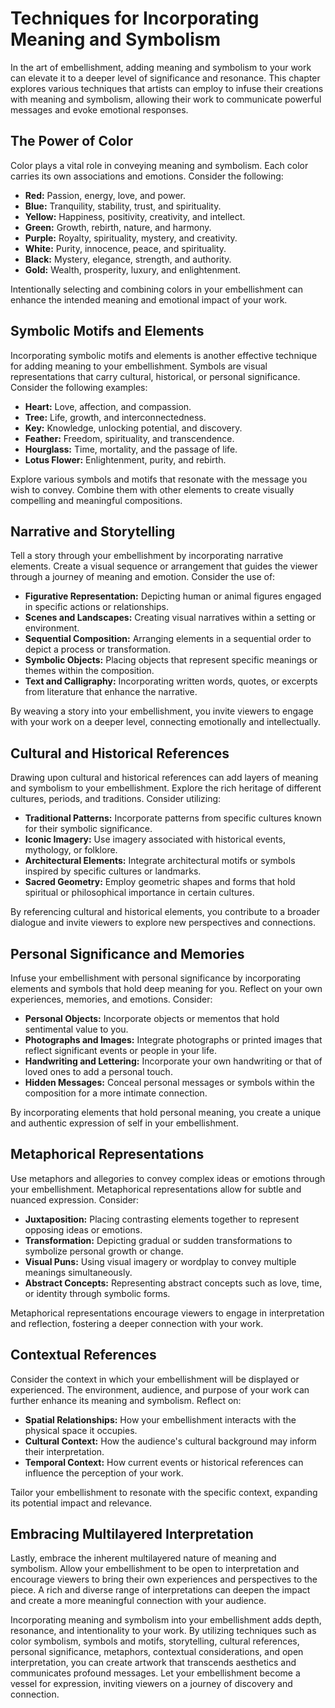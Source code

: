 Techniques for Incorporating Meaning and Symbolism
==============================================================

In the art of embellishment, adding meaning and symbolism to your work can elevate it to a deeper level of significance and resonance. This chapter explores various techniques that artists can employ to infuse their creations with meaning and symbolism, allowing their work to communicate powerful messages and evoke emotional responses.

The Power of Color
------------------

Color plays a vital role in conveying meaning and symbolism. Each color carries its own associations and emotions. Consider the following:

* **Red:** Passion, energy, love, and power.
* **Blue:** Tranquility, stability, trust, and spirituality.
* **Yellow:** Happiness, positivity, creativity, and intellect.
* **Green:** Growth, rebirth, nature, and harmony.
* **Purple:** Royalty, spirituality, mystery, and creativity.
* **White:** Purity, innocence, peace, and spirituality.
* **Black:** Mystery, elegance, strength, and authority.
* **Gold:** Wealth, prosperity, luxury, and enlightenment.

Intentionally selecting and combining colors in your embellishment can enhance the intended meaning and emotional impact of your work.

Symbolic Motifs and Elements
----------------------------

Incorporating symbolic motifs and elements is another effective technique for adding meaning to your embellishment. Symbols are visual representations that carry cultural, historical, or personal significance. Consider the following examples:

* **Heart:** Love, affection, and compassion.
* **Tree:** Life, growth, and interconnectedness.
* **Key:** Knowledge, unlocking potential, and discovery.
* **Feather:** Freedom, spirituality, and transcendence.
* **Hourglass:** Time, mortality, and the passage of life.
* **Lotus Flower:** Enlightenment, purity, and rebirth.

Explore various symbols and motifs that resonate with the message you wish to convey. Combine them with other elements to create visually compelling and meaningful compositions.

Narrative and Storytelling
--------------------------

Tell a story through your embellishment by incorporating narrative elements. Create a visual sequence or arrangement that guides the viewer through a journey of meaning and emotion. Consider the use of:

* **Figurative Representation:** Depicting human or animal figures engaged in specific actions or relationships.
* **Scenes and Landscapes:** Creating visual narratives within a setting or environment.
* **Sequential Composition:** Arranging elements in a sequential order to depict a process or transformation.
* **Symbolic Objects:** Placing objects that represent specific meanings or themes within the composition.
* **Text and Calligraphy:** Incorporating written words, quotes, or excerpts from literature that enhance the narrative.

By weaving a story into your embellishment, you invite viewers to engage with your work on a deeper level, connecting emotionally and intellectually.

Cultural and Historical References
----------------------------------

Drawing upon cultural and historical references can add layers of meaning and symbolism to your embellishment. Explore the rich heritage of different cultures, periods, and traditions. Consider utilizing:

* **Traditional Patterns:** Incorporate patterns from specific cultures known for their symbolic significance.
* **Iconic Imagery:** Use imagery associated with historical events, mythology, or folklore.
* **Architectural Elements:** Integrate architectural motifs or symbols inspired by specific cultures or landmarks.
* **Sacred Geometry:** Employ geometric shapes and forms that hold spiritual or philosophical importance in certain cultures.

By referencing cultural and historical elements, you contribute to a broader dialogue and invite viewers to explore new perspectives and connections.

Personal Significance and Memories
----------------------------------

Infuse your embellishment with personal significance by incorporating elements and symbols that hold deep meaning for you. Reflect on your own experiences, memories, and emotions. Consider:

* **Personal Objects:** Incorporate objects or mementos that hold sentimental value to you.
* **Photographs and Images:** Integrate photographs or printed images that reflect significant events or people in your life.
* **Handwriting and Lettering:** Incorporate your own handwriting or that of loved ones to add a personal touch.
* **Hidden Messages:** Conceal personal messages or symbols within the composition for a more intimate connection.

By incorporating elements that hold personal meaning, you create a unique and authentic expression of self in your embellishment.

Metaphorical Representations
----------------------------

Use metaphors and allegories to convey complex ideas or emotions through your embellishment. Metaphorical representations allow for subtle and nuanced expression. Consider:

* **Juxtaposition:** Placing contrasting elements together to represent opposing ideas or emotions.
* **Transformation:** Depicting gradual or sudden transformations to symbolize personal growth or change.
* **Visual Puns:** Using visual imagery or wordplay to convey multiple meanings simultaneously.
* **Abstract Concepts:** Representing abstract concepts such as love, time, or identity through symbolic forms.

Metaphorical representations encourage viewers to engage in interpretation and reflection, fostering a deeper connection with your work.

Contextual References
---------------------

Consider the context in which your embellishment will be displayed or experienced. The environment, audience, and purpose of your work can further enhance its meaning and symbolism. Reflect on:

* **Spatial Relationships:** How your embellishment interacts with the physical space it occupies.
* **Cultural Context:** How the audience's cultural background may inform their interpretation.
* **Temporal Context:** How current events or historical references can influence the perception of your work.

Tailor your embellishment to resonate with the specific context, expanding its potential impact and relevance.

Embracing Multilayered Interpretation
-------------------------------------

Lastly, embrace the inherent multilayered nature of meaning and symbolism. Allow your embellishment to be open to interpretation and encourage viewers to bring their own experiences and perspectives to the piece. A rich and diverse range of interpretations can deepen the impact and create a more meaningful connection with your audience.

Incorporating meaning and symbolism into your embellishment adds depth, resonance, and intentionality to your work. By utilizing techniques such as color symbolism, symbols and motifs, storytelling, cultural references, personal significance, metaphors, contextual considerations, and open interpretation, you can create artwork that transcends aesthetics and communicates profound messages. Let your embellishment become a vessel for expression, inviting viewers on a journey of discovery and connection.
